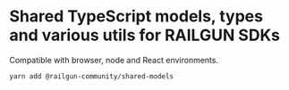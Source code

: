 # Shared TypeScript models, types and various utils for RAILGUN SDKs

Compatible with browser, node and React environments.

`yarn add @railgun-community/shared-models`

